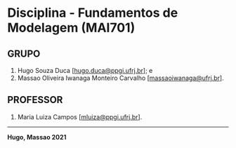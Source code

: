 # Disciplina - Fundamentos de Modelagem (MAI701)

## GRUPO

1. Hugo Souza Duca [hugo.duca@ppgi.ufrj.br]; e
2. Massao Oliveira Iwanaga Monteiro Carvalho [massaoiwanaga@ufrj.br].

## PROFESSOR

1. Maria Luiza Campos [mluiza@ppgi.ufrj.br].

---
**Hugo, Massao 2021**
